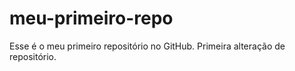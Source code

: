 # meu-primeiro-repo
Esse é o meu primeiro repositório no GitHub.
Primeira alteração de repositório.
